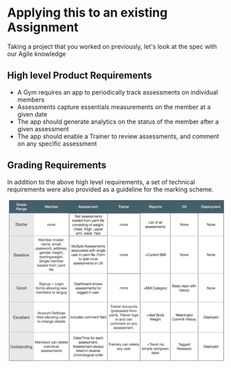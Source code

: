 # Applying this to an existing Assignment

Taking a project that you worked on previously, let's look at the spec with our Agile knowledge

## High level Product Requirements

* A Gym requires an app to periodically track assessments on individual members
* Assessments capture essentials measurements on the member at a given date
* The app should generate analytics on the status of the member after a given assessment
* The app should enable a Trainer to review assessments, and comment on any specific assessment


## Grading Requirements

In addition to the above high level requirements, a set of technical requirements were also provided as a guideline for the marking scheme.

![Grading Requirements](img/assignment-2.jpg)
